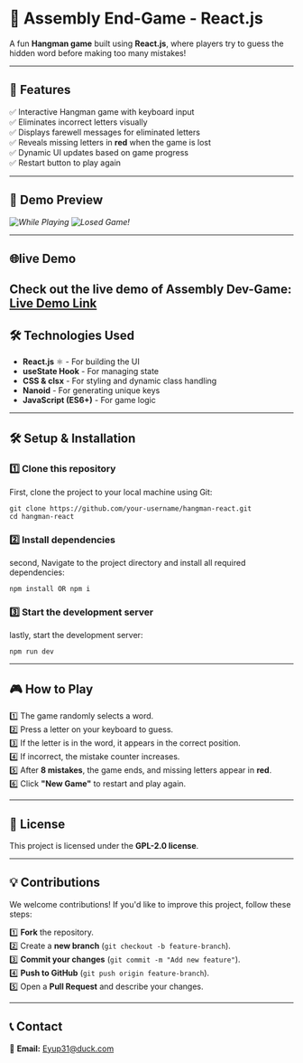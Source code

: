 # 📝 Assembly End-Game - React.js  
A fun **Hangman game** built using **React.js**, where players try to guess the hidden word before making too many mistakes!  

---

## 🚀 Features
✅ Interactive Hangman game with keyboard input  
✅ Eliminates incorrect letters visually  
✅ Displays farewell messages for eliminated letters  
✅ Reveals missing letters in **red** when the game is lost  
✅ Dynamic UI updates based on game progress  
✅ Restart button to play again  

---

## 📸 Demo Preview
*![While Playing](https://github.com/user-attachments/assets/09cc5b58-eb73-4fbf-8d4b-e7f20cd8966c)* *![Losed Game!](https://github.com/user-attachments/assets/4c7aebc0-e977-4068-a0b4-cb39ec3e2051)*

---

## 🌐live Demo
Check out the live demo of Assembly Dev-Game: [Live Demo Link](https://assemblydev-game.netlify.app)
---

## 🛠️ Technologies Used
- **React.js** ⚛️ - For building the UI  
- **useState Hook** - For managing state  
- **CSS & clsx** - For styling and dynamic class handling  
- **Nanoid** - For generating unique keys  
- **JavaScript (ES6+)** - For game logic  

---

## 🛠️ Setup & Installation  

### 1️⃣ Clone this repository  
First, clone the project to your local machine using Git:  
```
git clone https://github.com/your-username/hangman-react.git
cd hangman-react
```
### 2️⃣ Install dependencies
second, Navigate to the project directory and install all required dependencies:
```
npm install OR npm i
```
### 3️⃣ Start the development server
lastly, start the development server: 
```
npm run dev
```
---

## 🎮 How to Play  

1️⃣ The game randomly selects a word.  
2️⃣ Press a letter on your keyboard to guess.  
3️⃣ If the letter is in the word, it appears in the correct position.  
4️⃣ If incorrect, the mistake counter increases.  
5️⃣ After **8 mistakes**, the game ends, and missing letters appear in **red**.  
6️⃣ Click **"New Game"** to restart and play again.  

---


## 📜 License  

This project is licensed under the **GPL-2.0 license**.  

---

## 💡 Contributions  

We welcome contributions! If you'd like to improve this project, follow these steps:  

1️⃣ **Fork** the repository.  
2️⃣ Create a **new branch** (`git checkout -b feature-branch`).  
3️⃣ **Commit your changes** (`git commit -m "Add new feature"`).  
4️⃣ **Push to GitHub** (`git push origin feature-branch`).  
5️⃣ Open a **Pull Request** and describe your changes.  

---

## 📞 Contact  

📧 **Email:** Eyup31@duck.com  
